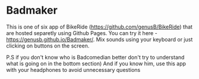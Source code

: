 # Badmaker
This is one of six app of BikeRide (https://github.com/genusB/BikeRide) that are hosted separetly using Github Pages. You can try it here - https://genusb.github.io/Badmaker/.
Mix sounds using your keyboard or just clicking on buttons on the screen.

P.S if you don't know who is Badcomedian better don't try to understand what is going on in the bottom section) And if you know him, use this app with your headphones to avoid unnecessary questions
